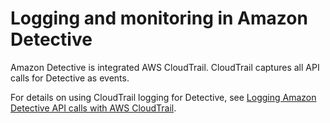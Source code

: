 # Logging and monitoring in Amazon Detective<a name="detective-monitoring-logging"></a>

Amazon Detective is integrated AWS CloudTrail\. CloudTrail captures all API calls for Detective as events\.

For details on using CloudTrail logging for Detective, see [Logging Amazon Detective API calls with AWS CloudTrail](logging-using-cloudtrail.md)\.